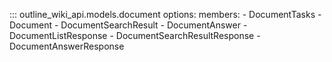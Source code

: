 
::: outline_wiki_api.models.document
    options:
      members:
        - DocumentTasks
        - Document
        - DocumentSearchResult
        - DocumentAnswer
        - DocumentListResponse
        - DocumentSearchResultResponse
        - DocumentAnswerResponse